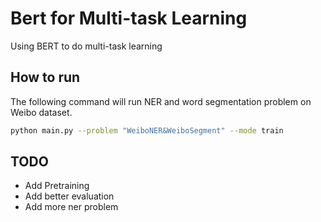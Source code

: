 # Bert for Multi-task Learning

Using BERT to do multi-task learning

## How to run

The following command will run NER and word segmentation problem on Weibo dataset.

```bash
python main.py --problem "WeiboNER&WeiboSegment" --mode train
```

## TODO

- Add Pretraining
- Add better evaluation
- Add more ner problem